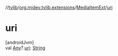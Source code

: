 //[tvlib](../../../index.md)/[org.mjdev.tvlib.extensions](../index.md)/[MediaItemExt](index.md)/[uri](uri.md)

# uri

[androidJvm]\
val [Any](https://kotlinlang.org/api/latest/jvm/stdlib/kotlin/-any/index.html)?.[uri](uri.md): [String](https://kotlinlang.org/api/latest/jvm/stdlib/kotlin/-string/index.html)
